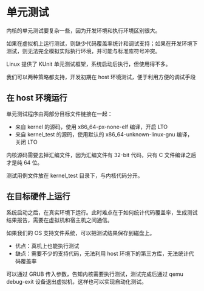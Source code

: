 # 单元测试

内核的单元测试要复杂一些，因为开发环境和执行环境区别很大。

如果在虚拟机上运行测试，则缺少代码覆盖率统计和调试支持；如果在开发环境下测试，则无法完全模拟实际执行环境，并可能与标准库符号冲突。

Linux 提供了 KUnit 单元测试框架，系统启动后执行，但使用得不多。

我们可以两种策略都支持，开发初期在 host 环境测试，便于利用方便的调试手段

## 在 host 环境运行

单元测试程序由两部分目标文件链接在一起：
- 来自 kernel 的源码，使用 x86_64-px-none-elf 编译，开启 LTO
- 来自 kernel_test 的源码，使用默认的 x86_64-unknown-linux-gnu 编译，关闭 LTO

内核源码需要去掉汇编文件，因为汇编文件有 32-bit 代码，只有 C 文件编译之后才是纯 64 位。

测试用例文件放在 kernel_test 目录下，与内核代码分开。

## 在目标硬件上运行

系统启动之后，在真实环境下运行。此时难点在于如何统计代码覆盖率，生成测试结果报告，需要在虚拟机和宿主机之间通信。

如果我们的 OS 支持文件系统，可以把测试结果保存到磁盘上。

- 优点：真机上也能执行测试
- 缺点：需要不少的支持代码，无法利用 host 环境下的第三方库，无法统计代码覆盖率

可以通过 GRUB 传入参数，告知内核需要执行测试，测试完成后通过 qemu debug-exit 设备退出虚拟机，这样也可以实现自动化测试。

